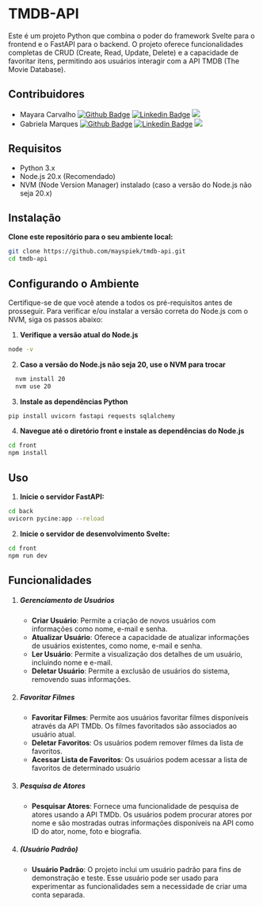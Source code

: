 # TMDB-API

Este é um projeto Python que combina o poder do framework Svelte para o frontend e o FastAPI para o backend. O projeto oferece funcionalidades completas de CRUD (Create, Read, Update, Delete) e a capacidade de favoritar itens, permitindo aos usuários interagir com a API TMDB (The Movie Database).

## Contribuidores
- Mayara Carvalho 
[![Github Badge](https://img.shields.io/badge/-Github-000?style=flat-square&logo=Github&logoColor=white&link=https://github.com/mayspiek)](https://github.com/mayspiek) [![Linkedin Badge](https://img.shields.io/badge/-LinkedIn-blue?style=flat-square&logo=Linkedin&logoColor=white&link=https://www.linkedin.com/in/mayara-spieker/)](https://www.linkedin.com/in/mayara-spieker/) [![](https://img.shields.io/badge/Gmail-red?style=flat-square&logo=gmail&logoColor=white)](mailto:maya.spieker@gmail.com)
- Gabriela Marques
[![Github Badge](https://img.shields.io/badge/-Github-000?style=flat-square&logo=Github&logoColor=white&link=https://github.com/gabrielamarqs)](https://github.com/gabrielamarqs) [![Linkedin Badge](https://img.shields.io/badge/-LinkedIn-blue?style=flat-square&logo=Linkedin&logoColor=white&link=https://www.linkedin.com/in/gabriela-marques-dos-santos-899092161/)](https://www.linkedin.com/in/gabriela-marques-dos-santos-899092161/) [![](https://img.shields.io/badge/Gmail-red?style=flat-square&logo=gmail&logoColor=white)](mailto:margabrielaqs@gmail.com)

## Requisitos
- Python 3.x
- Node.js 20.x (Recomendado)
- NVM (Node Version Manager) instalado (caso a versão do Node.js não seja 20.x)

## Instalação

__Clone este repositório para o seu ambiente local:__

  ```bash
  git clone https://github.com/mayspiek/tmdb-api.git
  cd tmdb-api
  ```


## Configurando o Ambiente
Certifique-se de que você atende a todos os pré-requisitos antes de prosseguir. Para verificar e/ou instalar a versão correta do Node.js com o NVM, siga os passos abaixo:

1. __Verifique a versão atual do Node.js__
  ```bash
  node -v
```

2. __Caso a versão do Node.js não seja 20, use o NVM para trocar__
```bash
  nvm install 20
  nvm use 20
```

3. __Instale as dependências Python__
```bash
pip install uvicorn fastapi requests sqlalchemy
```

4. __Navegue até o diretório front e instale as dependências do Node.js__
```bash
cd front
npm install
```
## Uso
1. __Inicie o servidor FastAPI:__
```bash
cd back
uvicorn pycine:app --reload
```


2. __Inicie o servidor de desenvolvimento Svelte:__
```bash
cd front
npm run dev
```

## Funcionalidades

1. ##### Gerenciamento de Usuários
    - **Criar Usuário**: Permite a criação de novos usuários com informações como nome, e-mail e senha.
    - **Atualizar Usuário**: Oferece a capacidade de atualizar informações de usuários existentes, como nome, e-mail e senha.
    - **Ler Usuário**: Permite a visualização dos detalhes de um usuário, incluindo nome e e-mail.
    - **Deletar Usuário**: Permite a exclusão de usuários do sistema, removendo suas informações.

2. ##### Favoritar Filmes
    - **Favoritar Filmes**: Permite aos usuários favoritar filmes disponíveis através da API TMDb. Os filmes favoritados são associados ao usuário atual.
    - **Deletar Favoritos**: Os usuários podem remover filmes da lista de favoritos.
    - **Acessar Lista de Favoritos**: Os usuários podem acessar a lista de favoritos de determinado usuário

3. ##### Pesquisa de Atores
    - **Pesquisar Atores**: Fornece uma funcionalidade de pesquisa de atores usando a API TMDb. Os usuários podem procurar atores por nome e são mostradas outras informações disponíveis na API como ID do ator, nome, foto e biografia.

4. ##### (Usuário Padrão)
    - **Usuário Padrão**: O projeto inclui um usuário padrão para fins de demonstração e teste. Esse usuário pode ser usado para experimentar as funcionalidades sem a necessidade de criar uma conta separada.


